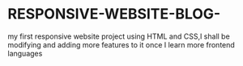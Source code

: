 # RESPONSIVE-WEBSITE-BLOG-
my first responsive website project using HTML and CSS,I shall be modifying and adding more features to it once I learn more frontend languages
